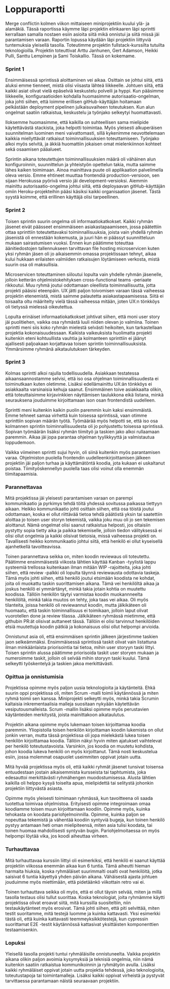 Loppuraportti
===

Merge conflictin kolmen viikon mittaiseen miniprojektiin kuului ylä- ja alamäkiä. Tässä raportissa käymme läpi projektin elinkaaren läpi sprintti kerrallaan samalla nostaen esiin asioita siitä mikä onnistui ja siitä missä jäi parantamisen varaan. Raportin lopussa käydään läpi projektiin liittyviä tuntemuksia yleisellä tasolla. Toteutimme projektin fullstack-kurssilta tutuilta teknologioilla. Projektin toteuttivat Arttu Janhunen, Gert Adamson, Heikki Pulli, Santtu Lempinen ja Sami Toiskallio. Tässä on kokemame.

### Sprint 1

Ensimmäisessä sprintissä aloittaminen vei aikaa. Osittain se johtui siitä, että aluksi emme tienneet, mistä olisi viisasta lähteä liikkeelle. Johtuen siitä, että kaikki asiat olivat vielä epäselviä keskustelu polveili ja hyppi. Kun pääsimme liikkeelle, konfiguraatioiden kohdalla huomasimme autorisaatio-ongelman, joka johti siihen, että loimme erillisen gitHub-käyttäjän hoitamaan pelkästään deployment pipelinen julkaisuvaiheen toteutuksen. Kun alun ongelmat saatiin ratkaistua, keskustelu ja työnjako selkeytyi huomattavasti. 

Iloksemme huomasimme, että kaikilla on suhteellisen sama mielipide käytettävästä stackista, joka helpotti toimintaa. Myös yleisesti alkuperäisen suunnitelman luominen meni vaivattomasti, sillä kykenimme neuvottelemaan kaikkia miellyttävät ratkaisut toiminnallisuuksien toteuttamiseen. Työnjako alkoi myös selvitä, ja äkkiä huomattiin jokaisen omat mielenkiinnon kohteet sekä osaamisen pääalueet.

Sprintin aikana toteutettujen toiminnallisuuksien määrä oli vähäinen alun konfiguroinnin, suunnittelun ja yhteistyön opettelun takia, mutta saimme lähes kaiken toimimaan. Ainoa mainittava puute oli applikaation palvelimella oleva versio. Emme ehtineet muuttaa frontendiä production-versioon, sen sijaan Herokussa pyörivä versio jäi development-versioksi. Aiemmin mainittu autorisaatio-ongelma johtui siitä, että deployaavan gitHub-käyttäjän omiin Heroku-projekteihin pääsi käsiksi kaikki organisaation jäsenet. Tästä syystä koimme, että erillinen käyttäjä olisi tarpeellinen.

### Sprint 2

Toisen sprintin suurin ongelma oli informaatiokatkokset. Kaikki ryhmän jäsenet eivät päässeet ensimmäiseen asiakastapaamiseen, jossa päätettiin ottaa sprinttiin toteutettavaksi toiminnallisuuksia, joista vain yhdellä ryhmän jäsenistä oli ennestään kokemusta, ja juuri hän ei päässyt suunnitteluun mukaan sairastumisen vuoksi. Ennen kun päätimme toteuttaa äänitiedostojen tallennukseen tarvittavan file hosting microservicen kuten yksi ryhmän jäsen oli jo aikaisemmin omassa projektissaan tehnyt, aikaa kului hukkaan erilaisten valmiiden ratkaisujen löytämiseen verkosta, mistä suurin osa oli maksullisia.

Microservicen toteuttaminen siiloutui lopulta vain yhdelle ryhmän jäsenelle, jolloin ketterän ohjelmistokehityksen cross-functional teams -periaate rikkoutui. Muu ryhmä joutui odottamaan oleellista toiminnallisuutta, jotta projekti pääsisi eteenpäin. UX jätti paljon toivomisen varaan tässä vaiheessa projektin etenemistä, mistä saimme palautetta asiakastapaamisessa. Siitä ei toisaalta oltu määritelty vielä tässä vaiheessa mitään, joten UX:n tönkköys oli tietyssä mielessä oikeutettua.

Lopulta erinäiset informaatiokatkokset johtivat siihen, että moni user story jäi puolitiehen, vaikka osa ryhmästä luuli niiden olevan jo valmiina. Toinen sprintti meni siis koko ryhmän mielestä selvästi heikoiten, kun tarkastellaan projektia kokonaisuudessaan. Kaikista vaikeuksista huolimatta projekti kuitenkin eteni kohtuullista vauhtia ja kolmanteen sprinttiin ei jäänyt ajallisesti paljoakaan korjattavaa toisen sprintin toiminnallisuuksista. Ymmärsimme ryhmänä aikataulutuksen tärkeyden.

### Sprint 3

Kolmas sprintti alkoi rajulla todellisuudella. Asiakkaan testatessa aikaansaannostamme selvisi, että iso osa ohjelman toiminnallisuudesta ei toiminutkaan kuten oletimme. Lisäksi edellämainittu UX:än tönkköys ei asiakkaalta varsinaisia kehuja saanut. Ensimmäinen toive asiakkaalta olikin, että toteuttaisimme kirjavinkkien näyttämisen taulukkona eikä listana, minkä seurauksena jouduimme kirjoittamaan ison osan frontendistä uudelleen. 

Sprintti meni kuitenkin kaikin puolin paremmin kuin kaksi ensimmäistä. Emme tehneet samaa virhettä kuin toisessa sprintissä, vaan otimme sprinttiin sopivan määrän työtä. Työmäärää myös helpotti se, että iso osa kolmannen sprintin toiminnallisuudesta oli jo pohjustettu toisessa sprintissä. Sopivan työmäärän lisäksi ryhmän tiimityö ja taskien jako alkoi rullaamaan paremmin. Aikaa jäi jopa parantaa ohjelman tyylikkyyttä ja valmistautua loppudemoon. 

Vaikka viimeinen sprintti sujui hyvin, oli siinä kuitenkin myös parantamisen varaa. Ohjelmiston puolella frontendin uudelleenkirjoittamisen jälkeen projektiin jäi paljon turhaa ja käyttämätöntä koodia, jota kukaan ei uskaltanut poistaa. Tiimityöskennellyn puolella taas olisi voinut olla enemmän tiimitapaamisia.  

### Parannettavaa 

Mitä projektissa jäi yleisesti parantamisen varaan on parempi kommunikaatio ja pyrkimys tehdä töitä yhdessä sovitussa paikassa tiettyyn aikaan. Heikko kommunikaatio johti osittain siihen, että osa töistä joutui odottamaan, koska ei ollut riittävää tietoa tehdä päätöstä yksin tai saatettiin aloittaa jo toisen user storyn tekemistä, vaikka joku muu oli jo sen tekemisen aloittanut. Nämä ongelmat olisi saanut ratkaistua helposti, jos oltaisiin pystytty sopia tietty aika ja paikka tekemiselle, jolloin tiedon välityksessä ei olisi ollut ongelmia ja kaikki olisivat tietoisia, missä vaiheessa projekti on. Tavallisesti heikko kommunikaatio johtui siitä, että henkilö ei ollut kyseisellä ajanhetkellä tavoitteavissa.

Toinen parannettava seikka on, miten koodin reviewaus oli toteutettu. Päätimme ensimmäisestä viikosta lähtien käyttää Kanban -tyylistä lappu systeemiä trellossa kuitenkaan ilman mitään WIP -rajoitteita, joka johti siihen, että review -palkki oli lopulta täynnä reviewausta odottavia taskeja. Tämä myös johti siihen, että henkilö joutui etsimään koodista ne kohdat, joita oli muokattu taskin suorittamisen aikana. Tämä vei henkilöltä aikaa ja joskus henkilö ei ymmärtänyt, minkä takia jotain kohtia on muutettu koodissa. Tällöin henkilön täytyi varmistaa koodin muokannneelta henkilöltä, minkä takia muutos on tehty, joka taas vei aikaa. Oli myös tilanteita, joissa henkilö oli reviewannut koodin, mutta jälkikäteen oli huomaatu, että taskin toiminnallisuus ei toimikaan, jolloin laput olivat vuorotellen  done ja review tilassa. Jälkikäteen ryhmässä mietimme, että githubin PR:ät olisivat auttaneet tässä. Tällöin ei olisi tarvinnut henkilöiden etsiä muutettuja koodin pätkiä ja kokonaisuus olisi ollut helpompi arvioida.

Onnistunut asia oli, että ensimmäisen sprintin jälkeen järjestimme taskien jaon selkeämmäksi. Ensimmäisessä sprintissä taskit olivat vain listattuna ilman minkäänlaista priorisointia tai tietoa, mihin user storyyn taski littyi. Toisen sprintin alussa päätimme priorisoida taskit user storyen mukaan ja numeroimme taskit, jolloin oli selvää mihin storyyn taski kuului. Tämä selkeytti työskentelyä ja taskien jakoa merkittävästi.

### Opittua ja onnistumisia

Projektissa opimme myös paljon uusia teknologioita ja käytänteitä. Ehkä suurin oppi projektissa oli, miten Scrum -malli toimii käytännössä ja miten ryhmä toimii sen kanssa. Miniprojekti selkeytti myös, minkä takia Scrumin kaltaisia inkrementaalisia malleja suositaan nykyään käytettävän vesiputousmalleista. Scrum -mallin lisäksi opimme myös perustavien käytänteiden merkitystä, joista mainittakoon aikataulutus.

Projektin aikana opimme myös lukemaan toisen kirjoittamaa koodia paremmin. Yliopistolla toisen henkilön kirjoittaman koodin lukemista on ollut jonkin verran, mutta tässä projektissa oli jopa mielekästä lukea toisen henkilön kirjoittamaa koodia. Tällöin näkyi hyvin miten ajatukset vaihtelevat per henkilö toteutustavoista. Varsinkin, jos koodia on muutetu kohdista, johon koodia lukeva henkilö on myös kirjoittanut. Tämä nosti keskustelua esiin, jossa molemmat osapuolet useimmiten oppivat jotain uutta.

Mitä hyvää projektissa myös oli, että kaikki ryhmät jäsenet tunsivat toisensa entuudestaan jostain aikaisemmista kursseista tai taphtumista, joka edesauttoi merkittävästi ryhmähengen muodostumisessa. Alusta lähtien kaikilla oli helppo kysyä toiselta apua, mielipidettä tai selitystä johonkin projektiin liittyvästä asiasta.

Opimme myös yleisesti toimimaan ryhmässä, kun tavoitteena oli saada tuotettua toimivaa ohjelmistoa. Erityisesti opimme integroimaan omaa koodiamme toisen muun kirjoittamaan koodiin. Opimme myös, kuinka tehokasta on koodata pariohjelmoinnilla. Opimme, kuinka paljon se nopeuttaa tekemistä ja vähentää koodiin syntyviä bugeja, kun toinen henkilö pystyy antamaan heti oman mielipiteensä, miten asia tulisi koodata, tai toinen huomaa mahdollisesti syntyvän bugin. Pariohjelmoitaessa on myös helpompi löytää vika, jos koodi aiheuttaa virheen.

### Turhauttavaa

Mitä turhauttavaa kurssiin liittyi oli esimerkiksi, että henkilö ei saanut käyttää projektiin viikossa enemmän aikaa kun 6 tuntia. Tämä aiheutti hieman harmaita hiuksia, koska ryhmäläiset suurimmalti osalti ovat henkilöitä, jotka saisivat 6 tuntia käyettyä yhden päivän aikana. Vähäisestä ajasta johtuen jouduimme myös miettimään, että pidetäänkö viikottain retro vai ei. 

Toinen turhauttava seikka oli myös, että ei ollut täysin selvää, miten ja millä tasolla testaus olisi tullut suorittaa. Koska teknologiat, joita ryhmämme käytti projektissa olivat eroavat siitä, mitä kurssilla suositeltiin, niin testaukäytänteet myös erosivat. Tämä johti siihen, että piti selvittää, miten testit suoritamme, mitä testejä luomme ja kuinka kattavasti. Yksi esimerkki tästä oli, että kuinka kattavasti teemmeyksikkötestejä, kun cypressin suorittamat E2E -testit käytännössä kattasivat yksittäisten komponenttien testaamisenkin.


### Lopuksi

Yleisellä tasolla projekti tuntui ryhmäläisille onnistuneelta. Vaikka projektin aikana olikin paljon avoimia kysymyksiä ja teknisiä ongelmia, niin nämä kuitenkin saatiin ratkaistua kommunikoinnin ja ryhmätyön avulla. Lisäksi kaikki ryhmäläiset oppivat jotain uutta projektia tehdessä, joko teknologioita, toteutustapoja tai toimintamalleja. Lisäksi kaikki oppivat virheistä ja pystyvät tarvittaessa parantamaan näistä seuraavaan projektiin.
